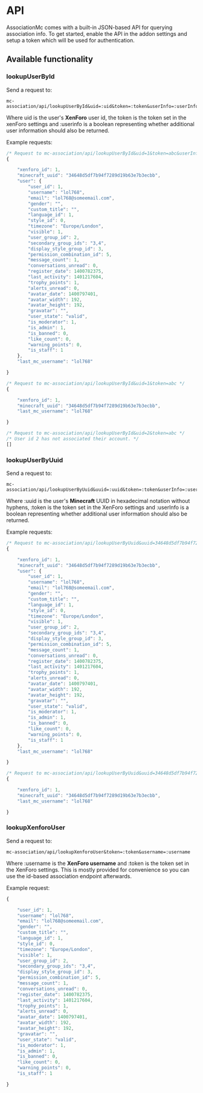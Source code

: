 API
===

AssociationMc comes with a built-in JSON-based API for querying association info. To get started, enable the API in the addon settings and setup a token which will be used for authentication.

Available functionality
------------------------

### lookupUserById

Send a request to:

````
mc-association/api/lookupUserById&uid=:uid&token=:token&userInfo=:userInfo
````

Where uid is the user's **XenForo** user id, the token is the token set in the xenForo settings and :userinfo is a boolean representing whether additional user information should also be returned.

Example requests:

````javascript
/* Request to mc-association/api/lookupUserById&uid=1&token=abc&userInfo=true */
{

    "xenforo_id": 1,
    "minecraft_uuid": "34648d5df7b94f7289d19b63e7b3ecbb",
    "user": {
        "user_id": 1,
        "username": "lol768",
        "email": "lol768@someemail.com",
        "gender": "",
        "custom_title": "",
        "language_id": 1,
        "style_id": 0,
        "timezone": "Europe/London",
        "visible": 1,
        "user_group_id": 2,
        "secondary_group_ids": "3,4",
        "display_style_group_id": 3,
        "permission_combination_id": 5,
        "message_count": 1,
        "conversations_unread": 0,
        "register_date": 1400782375,
        "last_activity": 1401217604,
        "trophy_points": 1,
        "alerts_unread": 0,
        "avatar_date": 1400797401,
        "avatar_width": 192,
        "avatar_height": 192,
        "gravatar": "",
        "user_state": "valid",
        "is_moderator": 1,
        "is_admin": 1,
        "is_banned": 0,
        "like_count": 0,
        "warning_points": 0,
        "is_staff": 1
    },
    "last_mc_username": "lol768"

}
````

````javascript
/* Request to mc-association/api/lookupUserById&uid=1&token=abc */
{

    "xenforo_id": 1,
    "minecraft_uuid": "34648d5df7b94f7289d19b63e7b3ecbb",
    "last_mc_username": "lol768"

}
````

````javascript
/* Request to mc-association/api/lookupUserById&uid=2&token=abc */
/* User id 2 has not associated their account. */
[]
````

### lookupUserByUuid

Send a request to:

````
mc-association/api/lookupUserByUuid&uuid=:uuid&token=:token&userInfo=:userInfo
````

Where :uuid is the user's **Minecraft** UUID in hexadecimal notation without hyphens, :token is the token set in the XenForo settings and :userInfo is a boolean representing whether additional user information should also be returned.

Example requests:

````javascript
/* Request to mc-association/api/lookupUserByUuid&uuid=34648d5df7b94f7289d19b63e7b3ecbb&userInfo=true&token=abc */
{

    "xenforo_id": 1,
    "minecraft_uuid": "34648d5df7b94f7289d19b63e7b3ecbb",
    "user": {
        "user_id": 1,
        "username": "lol768",
        "email": "lol768@someemail.com",
        "gender": "",
        "custom_title": "",
        "language_id": 1,
        "style_id": 0,
        "timezone": "Europe/London",
        "visible": 1,
        "user_group_id": 2,
        "secondary_group_ids": "3,4",
        "display_style_group_id": 3,
        "permission_combination_id": 5,
        "message_count": 1,
        "conversations_unread": 0,
        "register_date": 1400782375,
        "last_activity": 1401217604,
        "trophy_points": 1,
        "alerts_unread": 0,
        "avatar_date": 1400797401,
        "avatar_width": 192,
        "avatar_height": 192,
        "gravatar": "",
        "user_state": "valid",
        "is_moderator": 1,
        "is_admin": 1,
        "is_banned": 0,
        "like_count": 0,
        "warning_points": 0,
        "is_staff": 1
    },
    "last_mc_username": "lol768"

}
````

````javascript
/* Request to mc-association/api/lookupUserByUuid&uuid=34648d5df7b94f7289d19b63e7b3ecbb&token=abc */
{

    "xenforo_id": 1,
    "minecraft_uuid": "34648d5df7b94f7289d19b63e7b3ecbb",
    "last_mc_username": "lol768"

}
````

### lookupXenforoUser

Send a request to:

````
mc-association/api/lookupXenforoUser&token=:token&username=:username
````

Where :username is the **XenForo username** and :token is the token set in the XenForo settings. This is mostly provided for convenience so you can use the id-based association endpoint afterwards.

Example request:

````javascript
{

    "user_id": 1,
    "username": "lol768",
    "email": "lol768@someemail.com",
    "gender": "",
    "custom_title": "",
    "language_id": 1,
    "style_id": 0,
    "timezone": "Europe/London",
    "visible": 1,
    "user_group_id": 2,
    "secondary_group_ids": "3,4",
    "display_style_group_id": 3,
    "permission_combination_id": 5,
    "message_count": 1,
    "conversations_unread": 0,
    "register_date": 1400782375,
    "last_activity": 1401217604,
    "trophy_points": 1,
    "alerts_unread": 0,
    "avatar_date": 1400797401,
    "avatar_width": 192,
    "avatar_height": 192,
    "gravatar": "",
    "user_state": "valid",
    "is_moderator": 1,
    "is_admin": 1,
    "is_banned": 0,
    "like_count": 0,
    "warning_points": 0,
    "is_staff": 1

}
````

